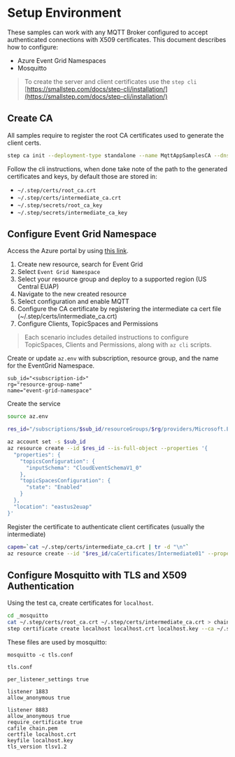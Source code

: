# Setup Environment

These samples can work with any MQTT Broker configured to accept authenticated connections with X509 certificates. This document describes how to configure:

- Azure Event Grid Namespaces
- Mosquitto

> To create the server and client certificates use the `step cli` [https://smallstep.com/docs/step-cli/installation/](https://smallstep.com/docs/step-cli/installation/)

## Create CA

All samples require to register the root CA certificates used to generate the client certs.

```bash
step ca init --deployment-type standalone --name MqttAppSamplesCA --dns localhost --address 127.0.0.1:443 --provisioner MqttAppSamplesCAProvisioner
```

Follow the cli instructions, when done take note of the path to the generated certificates and keys, by default those are stored in:

- `~/.step/certs/root_ca.crt`
- `~/.step/certs/intermediate_ca.crt`
- `~/.step/secrets/root_ca_key`
- `~/.step/secrets/intermediate_ca_key`

## Configure Event Grid Namespace

Access the Azure portal by using [this link](https://portal.azure.com/?microsoft_azure_marketplace_ItemHideKey=PubSubNamespace&microsoft_azure_eventgrid_assettypeoptions={"PubSubNamespace":{"options":""}}).

1. Create new resource, search for Event Grid
2. Select `Event Grid Namespace`
3. Select your resource group and deploy to a supported region (US Central EUAP)
4. Navigate to the new created resource
5. Select configuration and enable MQTT
6. Configure the CA certificate by registering the intermediate ca cert file (~/.step/certs/intermediate_ca.crt)
7. Configure Clients, TopicSpaces and Permissions

> Each scenario includes detailed instructions to configure TopicSpaces, Clients and Permissions, along with `az cli` scripts.

Create or update `az.env` with subscription, resource group, and the name for the EventGrid Namespace.

```text
sub_id="<subscription-id>"
rg="resource-group-name"
name="event-grid-namespace"
```

Create the service

```bash
source az.env

res_id="/subscriptions/$sub_id/resourceGroups/$rg/providers/Microsoft.EventGrid/namespaces/$name"

az account set -s $sub_id
az resource create --id $res_id --is-full-object --properties '{
  "properties": {
    "topicsConfiguration": {
      "inputSchema": "CloudEventSchemaV1_0"
    },
    "topicSpacesConfiguration": {
      "state": "Enabled"
    }
  },
  "location": "eastus2euap"
}'
```

Register the certificate to authenticate client certificates (usually the intermediate)

```bash
capem=`cat ~/.step/certs/intermediate_ca.crt | tr -d "\n"`
az resource create --id "$res_id/caCertificates/Intermediate01" --properties "{\"encodedCertificate\" : \"$capem\"}"
```


## Configure Mosquitto with TLS and X509 Authentication

Using the test ca, create certificates for `localhost`. 

```bash
cd _mosquitto
cat ~/.step/certs/root_ca.crt ~/.step/certs/intermediate_ca.crt > chain.pem
step certificate create localhost localhost.crt localhost.key --ca ~/.step/certs/intermediate_ca.crt --ca-key ~/.step/secrets/intermediate_ca_key --no-password --insecure --not-after 2400h
```

These files are used by mosquitto:

```
mosquitto -c tls.conf
```

`tls.conf`

```text
per_listener_settings true

listener 1883
allow_anonymous true

listener 8883
allow_anonymous true
require_certificate true
cafile chain.pem
certfile localhost.crt
keyfile localhost.key
tls_version tlsv1.2
```

